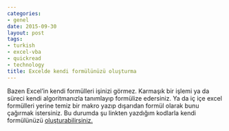 ```yaml
---
categories:
- genel
date: 2015-09-30
layout: post
tags:
- turkish
- excel-vba
- quickread
- technology
title: Excelde kendi formülünüzü oluşturma
---
```


Bazen Excel’in kendi formülleri işinizi görmez. Karmaşık bir işlemi ya da süreci kendi algoritmanızla tanımlayıp formülize edersiniz. Ya da iç içe excel formülleri yerine temiz bir makro yazıp dışarıdan formül olarak bunu çağırmak istersiniz. Bu durumda şu linkten yazdığım kodlarla kendi formülünüzü [oluşturabilirsiniz.](https://gist.github.com/suatatan/2e3e2988f3daf8202fbe)
